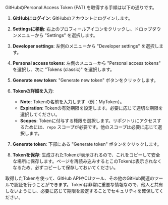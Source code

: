 

GitHubのPersonal Access Token (PAT) を取得する手順は以下の通りです。

1. **GitHubにログイン**:
   GitHubのアカウントにログインします。

2. **Settingsに移動**:
   右上のプロフィールアイコンをクリックし、ドロップダウンメニューから "Settings" を選択します。

3. **Developer settings**:
   左側のメニューから "Developer settings" を選択します。

4. **Personal access tokens**:
   左側のメニューから "Personal access tokens" を選択し、次に "Tokens (classic)" を選択します。

5. **Generate new token**:
   "Generate new token" ボタンをクリックします。

6. **Tokenの詳細を入力**:
   - **Note**: Tokenの名前を入力します（例：MyToken）。
   - **Expiration**: Tokenの有効期限を設定します。必要に応じて適切な期限を選択してください。
   - **Scopes**: Tokenに付与する権限を選択します。リポジトリにアクセスするためには、`repo` スコープが必要です。他のスコープは必要に応じて選択します。

7. **Generate token**:
   下部にある "Generate token" ボタンをクリックします。

8. **Tokenを保存**:
   生成されたTokenが表示されるので、これをコピーして安全な場所に保存します。ページを再読み込みするとこのTokenは表示されなくなるため、必ずコピーして保存しておいてください。

取得したTokenを使って、GitHub APIやCLIツール、その他のGitHub関連のツールで認証を行うことができます。Tokenは非常に重要な情報なので、他人と共有しないようにし、必要に応じて期限を設定することでセキュリティを確保してください。

